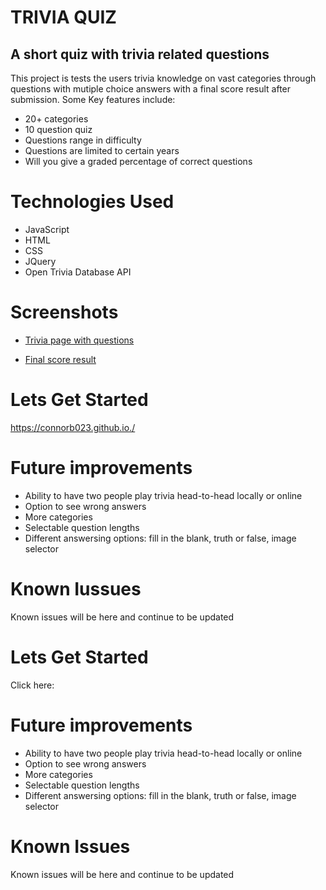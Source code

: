 # TRIVIA QUIZ

## A short quiz with trivia related questions

This project is tests the users trivia knowledge on vast categories through questions with mutiple choice answers with a final score result after submission. Some Key features include:

* 20+ categories
* 10 question quiz
* Questions range in difficulty
* Questions are limited to certain years
* Will you give a graded percentage of correct questions

# Technologies Used

* JavaScript
* HTML
* CSS
* JQuery
* Open Trivia Database API

# Screenshots 
* [Trivia page with questions](https://iili.io/HwlHpxp.png)

* [Final score result](https://iili.io/HwlHt5J.png)

# Lets Get Started

https://connorb023.github.io./

# Future improvements
* Ability to have two people play trivia head-to-head locally or online
* Option to see wrong answers
* More categories
* Selectable question lengths
* Different answersing options: fill in the blank, truth or false, image selector 

# Known Iussues 
Known issues will be here and continue to be updated

# Lets Get Started
Click here: 


# Future improvements
* Ability to have two people play trivia head-to-head locally or online
* Option to see wrong answers
* More categories
* Selectable question lengths
* Different answersing options: fill in the blank, truth or false, image selector 

# Known Issues 
Known issues will be here and continue to be updated
